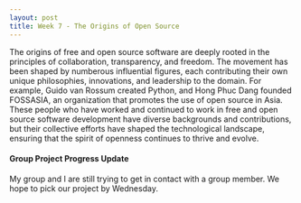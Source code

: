 ```yaml
---
layout: post
title: Week 7 - The Origins of Open Source
---
```


The origins of free and open source software are deeply rooted in the principles of collaboration, transparency, and freedom. The movement has been shaped by numberous influential figures, each contributing their own unique philosophies, innovations, and leadership to the domain. For example, Guido van Rossum created Python, and Hong Phuc Dang founded FOSSASIA, an organization that promotes the use of open source in Asia. These people who have worked and continued to work in free and open source software development have diverse backgrounds and contributions, but their collective efforts have shaped the technological landscape, ensuring that the spirit of openness continues to thrive and evolve.

#### Group Project Progress Update

My group and I are still trying to get in contact with a group member. We hope to pick our project by Wednesday.